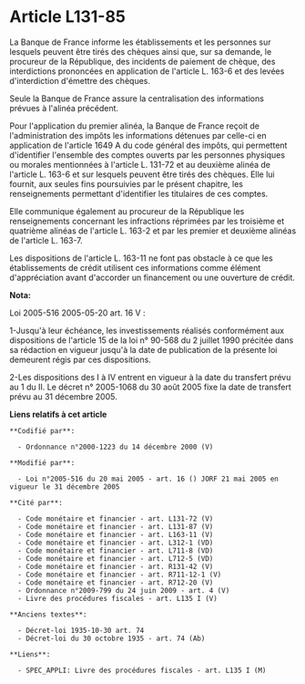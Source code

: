 # Article L131-85

La Banque de France informe les établissements et les personnes sur lesquels peuvent être tirés des chèques ainsi que, sur sa
demande, le procureur de la République, des incidents de paiement de chèque, des interdictions prononcées en application de
l'article L. 163-6 et des levées d'interdiction d'émettre des chèques.

Seule la Banque de France assure la centralisation des informations prévues à l'alinéa précédent.

Pour l'application du premier alinéa, la Banque de France reçoit de l'administration des impôts les informations détenues par
celle-ci en application de l'article 1649 A du code général des impôts, qui permettent d'identifier l'ensemble des comptes
ouverts par les personnes physiques ou morales mentionnées à l'article L. 131-72 et au deuxième alinéa de l'article L. 163-6
et sur lesquels peuvent être tirés des chèques. Elle lui fournit, aux seules fins poursuivies par le présent chapitre, les
renseignements permettant d'identifier les titulaires de ces comptes.

Elle communique également au procureur de la République les renseignements concernant les infractions réprimées par les
troisième et quatrième alinéas de l'article L. 163-2 et par les premier et deuxième alinéas de l'article L. 163-7.

Les dispositions de l'article L. 163-11 ne font pas obstacle à ce que les établissements de crédit utilisent ces informations
comme élément d'appréciation avant d'accorder un financement ou une ouverture de crédit.

**Nota:**

Loi 2005-516 2005-05-20 art. 16 V : 

1-Jusqu'à leur échéance, les investissements réalisés conformément aux dispositions de l'article 15 de la loi n° 90-568 du 2
juillet 1990 précitée dans sa rédaction en vigueur jusqu'à la date de publication de la présente loi demeurent régis par ces
dispositions. 

2-Les dispositions des I à IV entrent en vigueur à la date du transfert prévu au 1 du II. Le décret n° 2005-1068 du 30 août
2005 fixe la date de transfert prévu au 31 décembre 2005.

**Liens relatifs à cet article**

	**Codifié par**:

	  - Ordonnance n°2000-1223 du 14 décembre 2000 (V)

	**Modifié par**:

	  - Loi n°2005-516 du 20 mai 2005 - art. 16 () JORF 21 mai 2005 en vigueur le 31 décembre 2005

	**Cité par**:

	  - Code monétaire et financier - art. L131-72 (V)
	  - Code monétaire et financier - art. L131-87 (V)
	  - Code monétaire et financier - art. L163-11 (V)
	  - Code monétaire et financier - art. L312-1 (VD)
	  - Code monétaire et financier - art. L711-8 (VD)
	  - Code monétaire et financier - art. L712-5 (VD)
	  - Code monétaire et financier - art. R131-42 (V)
	  - Code monétaire et financier - art. R711-12-1 (V)
	  - Code monétaire et financier - art. R712-20 (V)
	  - Ordonnance n°2009-799 du 24 juin 2009 - art. 4 (V)
	  - Livre des procédures fiscales - art. L135 I (V)

	**Anciens textes**:

	  - Décret-loi 1935-10-30 art. 74
	  - Décret-loi du 30 octobre 1935 - art. 74 (Ab)

	**Liens**:

	  - SPEC_APPLI: Livre des procédures fiscales - art. L135 I (M)
